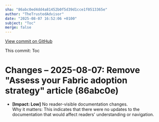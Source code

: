 ```yaml
---
sha: "86abc0ed4dd4a81452b0f5d39d1cce1f0513365e"
author: "TheTrustedAdvisor"
date: "2025-08-07 16:52:06 +0100"
subject: "Toc"
merge: false
---
```


[View commit on GitHub](https://github.com/TheTrustedAdvisor/FabricAdoptionFramework/commit/86abc0ed4dd4a81452b0f5d39d1cce1f0513365e)

This commit: Toc

# Changes – 2025-08-07: Remove "Assess your Fabric adoption strategy" article (86abc0e)

- **[Impact: Low]** No reader-visible documentation changes.  
Why it matters: This indicates that there were no updates to the documentation that would affect readers' understanding or navigation.
